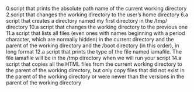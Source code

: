 0.script that prints the absolute path name of the current working directory
2.script that changes the working directory to the user’s home directory
6.a script that creates a directory named my first directory in the /tmp/ directory
10.a script that changes the working directory to the previous one
11.a script that lists all files (even ones with names beginning with a period character, which are normally hidden) in the current directory and the parent of the working directory and the /boot directory (in this order), in long format
12.a script that prints the type of the file named iamafile. The file iamafile will be in the /tmp directory when we will run your script
14.a script that copies all the HTML files from the current working directory to the parent of the working directory, but only copy files that did not exist in the parent of the working directory or were newer than the versions in the parent of the working directory
